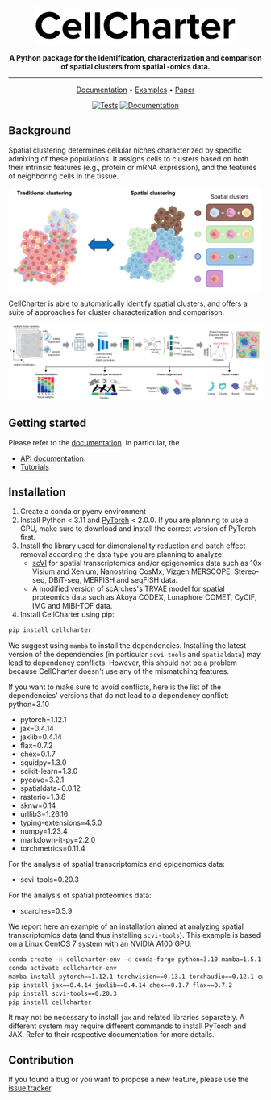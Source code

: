 <div align="center">
<img src="https://github.com/CSOgroup/cellcharter/raw/main/docs/_static/cellcharter.png" width="400px">

**A Python package for the identification, characterization and comparison of spatial clusters from spatial -omics data.**

---

<p align="center">
  <a href="https://cellcharter.readthedocs.io/en/latest/" target="_blank">Documentation</a> •
  <a href="https://cellcharter.readthedocs.io/en/latest/notebooks/codex_mouse_spleen.html" target="_blank">Examples</a> •
  <a href="https://www.biorxiv.org/content/10.1101/2023.01.10.523386v1" target="_blank">Paper</a>
</p>

[![Tests][badge-tests]][link-tests]
[![Documentation][badge-docs]][link-docs]

[badge-tests]: https://img.shields.io/github/actions/workflow/status/CSOgroup/cellcharter/test.yaml?branch=main
[link-tests]: https://github.com/CSOgroup/cellcharter/actions/workflows/test.yml
[badge-docs]: https://img.shields.io/readthedocs/cellcharter

</div>

## Background

<p>
  Spatial clustering determines cellular niches characterized by specific admixing of these populations. It assigns cells to clusters based on both their intrinsic features (e.g., protein or mRNA expression), and the features of neighboring cells in the tissue.
</p>
<p align="center">
  <img src="https://github.com/CSOgroup/cellcharter/raw/main/docs/_static/spatial_clusters.png" width="500px">
</p>

<p>
CellCharter is able to automatically identify spatial clusters, and offers a suite of approaches for cluster characterization and comparison.
</p>
<p align="center">
  <img src="https://github.com/CSOgroup/cellcharter/raw/main/docs/_static/cellcharter_workflow.png" width="800px">
</p>

## Getting started

Please refer to the [documentation][link-docs]. In particular, the

-   [API documentation][link-api].
-   [Tutorials][link-tutorial]

## Installation
1. Create a conda or pyenv environment
2. Install Python < 3.11 and [PyTorch](https://pytorch.org) < 2.0.0. If you are planning to use a GPU, make sure to download and install the correct version of PyTorch first.
3. Install the library used for dimensionality reduction and batch effect removal according the data type you are planning to analyze:
    -   [scVI](https://github.com/scverse/scvi-tools) for spatial transcriptomics and/or epigenomics data such as 10x Visium and Xenium, Nanostring CosMx, Vizgen MERSCOPE, Stereo-seq, DBiT-seq, MERFISH and seqFISH data.
    -   A modified version of [scArches](https://github.com/theislab/scarches)'s TRVAE model for spatial proteomics data such as Akoya CODEX, Lunaphore COMET, CyCIF, IMC and MIBI-TOF data.
4. Install CellCharter using pip:

```bash
pip install cellcharter
```

We suggest using `mamba` to install the dependencies.
Installing the latest version of the dependencies (in particular `scvi-tools` and `spatialdata`) may lead to dependency conflicts. 
However, this should not be a problem because CellCharter doesn't use any of the mismatching features.

If you want to make sure to avoid conflicts, here is the list of the dependencies' versions that do not lead to a dependency conflict:
python=3.10

- pytorch=1.12.1
- jax=0.4.14
- jaxlib=0.4.14
- flax=0.7.2
- chex=0.1.7
- squidpy=1.3.0
- scikit-learn=1.3.0
- pycave=3.2.1
- spatialdata=0.0.12
- rasterio=1.3.8
- sknw=0.14
- urllib3=1.26.16
- typing-extensions=4.5.0
- numpy=1.23.4
- markdown-it-py=2.2.0
- torchmetrics=0.11.4

For the analysis of spatial transcriptomics and epigenomics data:

- scvi-tools=0.20.3

For the analysis of spatial proteomics data:
- scarches=0.5.9

We report here an example of an installation aimed at analyzing spatial transcriptomics data (and thus installing `scvi-tools`).
This example is based on a Linux CentOS 7 system with an NVIDIA A100 GPU.

```bash
conda create -n cellcharter-env -c conda-forge python=3.10 mamba=1.5.1
conda activate cellcharter-env
mamba install pytorch==1.12.1 torchvision==0.13.1 torchaudio==0.12.1 cudatoolkit=11.6 -c pytorch -c conda-forge
pip install jax==0.4.14 jaxlib==0.4.14 chex==0.1.7 flax==0.7.2 
pip install scvi-tools==0.20.3
pip install cellcharter
```
It may not be necessary to install `jax` and related libraries separately.
A different system may require different commands to install PyTorch and JAX. Refer to their respective documentation for more details.

## Contribution

If you found a bug or you want to propose a new feature, please use the [issue tracker][issue-tracker].

[issue-tracker]: https://github.com/CSOgroup/cellcharter/issues
[link-docs]: https://cellcharter.readthedocs.io
[link-api]: https://cellcharter.readthedocs.io/en/latest/api.html
[link-tutorial]: https://cellcharter.readthedocs.io/en/latest/notebooks/codex_mouse_spleen.html
